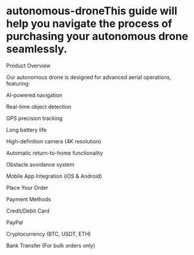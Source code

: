 # autonomous-droneThis guide will help you navigate the process of purchasing your autonomous drone seamlessly.

Product Overview

Our autonomous drone is designed for advanced aerial operations, featuring:

AI-powered navigation

Real-time object detection

GPS precision tracking

Long battery life

High-definition camera (4K resolution)

Automatic return-to-home functionality

Obstacle avoidance system

Mobile App Integration (iOS & Android)


Place Your Order

Payment Methods

Credit/Debit Card

PayPal

Cryptocurrency (BTC, USDT, ETH)

Bank Transfer (For bulk orders only)
